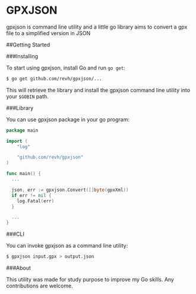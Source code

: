 GPXJSON
=======

gpxjson is command line utility and a little go library aims to convert a gpx file to a simplified version in JSON

##Getting Started

###Installing

To start using gpxjson, install Go and run `go get`:

```sh
$ go get github.com/revh/gpxjson/...
```

This will retrieve the library and install the gpxjson command line utility into your `$GOBIN` path.

###Library

You can use gpxjson package in your go program:

```go
package main

import (
    "log"

    "github.com/revh/gpxjson"
)

func main() {
  ...

  json, err := gpxjson.Convert([]byte(gpxXml))
  if err != nil {
    log.Fatal(err)
  }

  ...
}
```

###CLI

You can invoke gpxjson as a command line utility:

```sh
$ gpxjson input.gpx > output.json
```

###About

This utility was made for study purpose to improve my Go skills. Any contributions are welcome.
